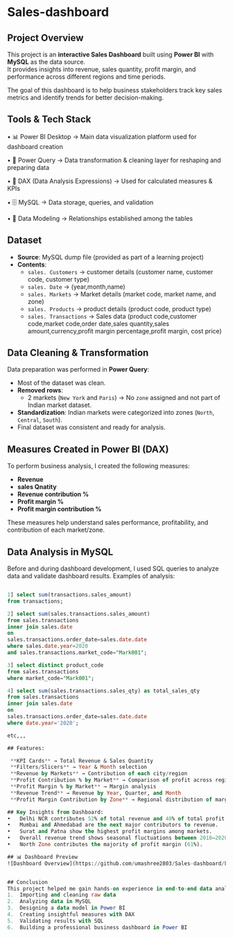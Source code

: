 # Sales-dashboard

##  Project Overview
This project is an **interactive Sales Dashboard** built using **Power BI** with **MySQL** as the data source.  
It provides insights into revenue, sales quantity, profit margin, and performance across different regions and time periods.  

The goal of this dashboard is to help business stakeholders track key sales metrics and identify trends for better decision-making.

## Tools & Tech Stack
•	📊 Power BI Desktop → Main data visualization platform used for dashboard creation

•	🧹 Power Query → Data transformation & cleaning layer for reshaping and preparing data

•	📐 DAX (Data Analysis Expressions) → Used for calculated measures & KPIs

•	🗄️ MySQL → Data storage, queries, and validation

•	🔗 Data Modeling → Relationships established among the tables	

##  Dataset
- **Source**: MySQL dump file (provided as part of a learning project)  
- **Contents**:  
  - `sales. Customers` → customer details (customer name, customer code, customer type)  
  - `sales. Date` → (year,month,name)
  - `sales. Markets` → Market details (market code, market name, and zone)  
  - `sales. Products` → product details (product code, product type)
  - `sales. Transactions` → Sales data (product code,customer code,market code,order date,sales quantity,sales amount,currency,profit margin percentage,profit margin, cost price)  


## Data Cleaning & Transformation
Data preparation was performed in **Power Query**:
- Most of the dataset was clean.  
- **Removed rows**:  
  - 2 markets (`New York` and `Paris`) → No `zone` assigned and not part of Indian market dataset.  
- **Standardization**: Indian markets were categorized into zones (`North`, `Central`, `South`).  
- Final dataset was consistent and ready for analysis.  


## Measures Created in Power BI (DAX)
To perform business analysis, I created the following measures:
- **Revenue**  
- **sales Qnatity**
- **Revenue contribution %**
- **Profit margin %**
- **Profit margin contribution %**

These measures help understand sales performance, profitability, and contribution of each market/zone.
## Data Analysis in MySQL
Before and during dashboard development, I used SQL queries to analyze data and validate dashboard results.
Examples of analysis:
```sql

1] select sum(transactions.sales_amount)
from transactions;

2] select sum(sales.transactions.sales_amount)
from sales.transactions
inner join sales.date
on 
sales.transactions.order_date=sales.date.date
where sales.date.year=2020
and sales.transactions.market_code="Mark001";

3] select distinct product_code
from sales.transactions
where market_code="Mark001";

4] select sum(sales.transactions.sales_qty) as total_sales_qty
from sales.transactions 
inner join sales.date
on
sales.transactions.order_date=sales.date.date
where date.year='2020';

etc,,,

## Features:

 **KPI Cards** → Total Revenue & Sales Quantity  
 **Filters/Slicers** → Year & Month selection  
 **Revenue by Markets** → Contribution of each city/region  
 **Profit Contribution % by Market** → Comparison of profit across regions  
 **Profit Margin % by Market** → Margin analysis  
 **Revenue Trend** → Revenue by Year, Quarter, and Month  
 **Profit Margin Contribution by Zone** → Regional distribution of margins  

## Key Insights from Dashboard:
•	Delhi NCR contributes 52% of total revenue and 48% of total profit.
•	Mumbai and Ahmedabad are the next major contributors to revenue.
•	Surat and Patna show the highest profit margins among markets.
•	Overall revenue trend shows seasonal fluctuations between 2018–2020.
•	North Zone contributes the majority of profit margin (61%).

## 📊 Dashboard Preview
![Dashboard Overview](https://github.com/umashree2803/Sales-dashboard/blob/main/Dashboard%20screenshot.png)


## Conclusion
This project helped me gain hands-on experience in end-to-end data analysis:
1.	Importing and cleaning raw data
2.	Analyzing data in MySQL
3.	Designing a data model in Power BI
4.	Creating insightful measures with DAX
5.	Validating results with SQL
6.	Building a professional business dashboard in Power BI



